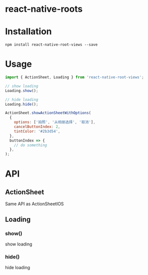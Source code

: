 # react-native-roots

# Installation
```shell
npm install react-native-root-views --save
```

# Usage
```js
import { ActionSheet, Loading } from 'react-native-root-views';

// show loading
Loading.show();

// hide loading
Loading.hide();

ActionSheet.showActionSheetWithOptions(
  {
    options: ['拍照', '从相册选择', '取消'],
    cancelButtonIndex: 2,
    tintColor: '#2b3d54',
  },
  buttonIndex => {
    // do something
  },
);

```

# API
## ActionSheet
Same API as ActionSheetIOS

## Loading
### show()
show loading

### hide()
hide loading
